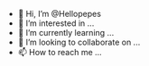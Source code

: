 - 👋 Hi, I’m @Hellopepes
- 👀 I’m interested in ...
- 🌱 I’m currently learning ...
- 💞️ I’m looking to collaborate on ...
- 📫 How to reach me ...

<!---
Hellopepes/Hellopepes is a ✨ special ✨ repository because its `README.md` (this file) appears on your GitHub profile.
You can click the Preview link to take a look at your changes.
--->
